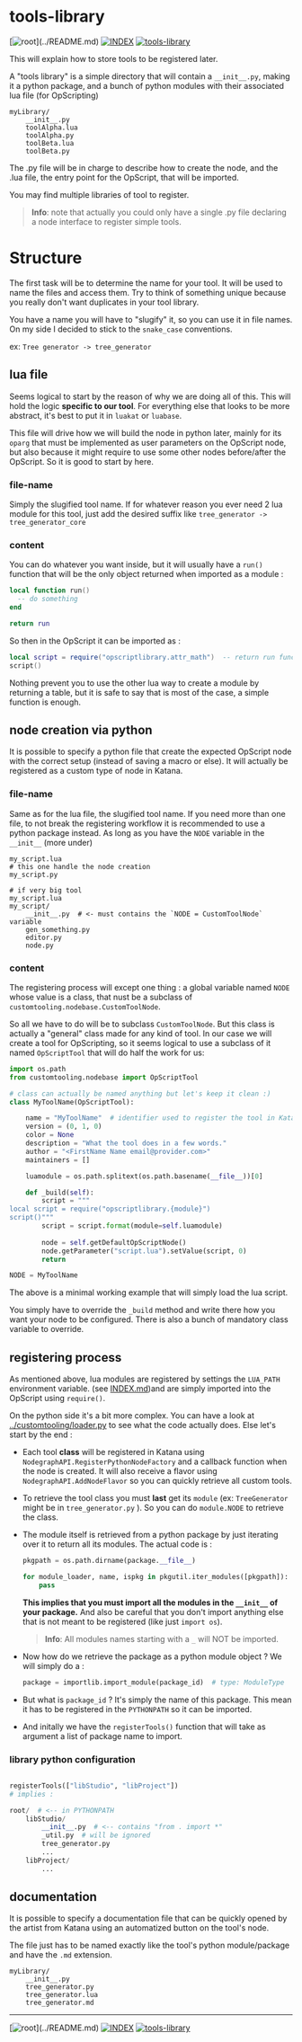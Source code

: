 # tools-library

[![root](https://img.shields.io/badge/back_to_root-536362?)](../README.md)
[![INDEX](https://img.shields.io/badge/index-blue?labelColor=blue)](INDEX.md)
[![tools-library](https://img.shields.io/badge/tools--library-fcb434)](tools-library.md)


This will explain how to store tools to be registered later.

A "tools library" is a simple directory that will contain a `__init__.py`,
making it a python package, and a bunch of python modules with
their associated lua file (for OpScripting)

```
myLibrary/
    __init__.py
    toolAlpha.lua
    toolAlpha.py
    toolBeta.lua
    toolBeta.py
```

The .py file will be in charge to describe how to create the node, and the .lua
file, the entry point for the OpScript, that will be imported.

You may find multiple libraries of tool to register.

> **Info**: note that actually you could only have a single .py file declaring
> a node interface to register simple tools.


# Structure

The first task will be to determine the name for your tool. It will be used
to name the files and access them. Try to think of something unique because
you really don't want duplicates in your tool library.

You have a name you will have to "slugify" it, so you can use it in file names.
On my side I decided to stick to the `snake_case` conventions.

ex: `Tree generator -> tree_generator`

## lua file

Seems logical to start by the reason of why we are doing all of this. This
will hold the logic **specific to our tool**. For everything else that
looks to be more abstract, it's best to put it in `luakat` or `luabase`.

This file will drive how we will build the node in python later, mainly for
its `oparg` that must be implemented as user parameters on the OpScript node,
but also because it might require to use some other nodes before/after the OpScript.
So it is good to start by here.

### file-name

Simply the slugified tool name. If for whatever reason you ever need 2 lua module
for this tool, just add the desired suffix like `tree_generator -> tree_generator_core`


### content

You can do whatever you want inside, but it will usually have a `run()` function
that will be the only object returned when imported as a module :

```lua
local function run()
  -- do something
end

return run
```

So then in the OpScript it can be imported as :

```lua
local script = require("opscriptlibrary.attr_math")  -- return run function
script()
```

Nothing prevent you to use the other lua way to create a module by returning
a table, but it is safe to say that is most of the case, a simple function is 
enough.


## node creation via python

It is possible to specify a python file that create the expected OpScript node
with the correct setup (instead of saving a macro or else). It will actually
be registered as a custom type of node in Katana.

### file-name

Same as for the lua file, the slugified tool name. If you need more than one
file, to not break the registering workflow it is recommended to use a python
package instead. As long as you have the `NODE` variable in the `__init__` 
(more under)

```shell
my_script.lua
# this one handle the node creation
my_script.py

# if very big tool
my_script.lua
my_script/
    __init__.py  # <- must contains the `NODE = CustomToolNode` variable
    gen_something.py
    editor.py
    node.py
```

### content

The registering process will except one thing : a global variable named `NODE`
whose value is a class, that nust be a subclass of `customtooling.nodebase.CustomToolNode`.

So all we have to do will be to subclass `CustomToolNode`. But this class is 
actually a "general" class made for any kind of tool. In our case we will
create a tool for OpScripting, so it seems logical to use a subclass of it
named `OpScriptTool` that will do half the work for us:

```python
import os.path
from customtooling.nodebase import OpScriptTool

# class can actually be named anything but let's keep it clean :)
class MyToolName(OpScriptTool):

    name = "MyToolName"  # identifier used to register the tool in Katana !
    version = (0, 1, 0)
    color = None
    description = "What the tool does in a few words."
    author = "<FirstName Name email@provider.com>"
    maintainers = []

    luamodule = os.path.splitext(os.path.basename(__file__))[0]

    def _build(self):
        script = """
local script = require("opscriptlibrary.{module}")
script()"""
        script = script.format(module=self.luamodule)
        
        node = self.getDefaultOpScriptNode()
        node.getParameter("script.lua").setValue(script, 0)
        return

NODE = MyToolName
```

The above is a minimal working example that will simply load the lua script.

You simply have to override the `_build` method and write there how you want
your node to be configured. There is also a bunch of mandatory class variable
to override.

## registering process

As mentioned above, lua modules are registered by settings the `LUA_PATH`
environment variable. (see [INDEX.md](INDEX.md))and are simply imported into
the OpScript using `require()`.

On the python side it's a bit more complex. You can have a look at 
[../customtooling/loader.py](../customtooling/loader.py) to see what the code
actually does. Else let's start by the end :

- Each tool **class** will be registered in Katana using `NodegraphAPI.RegisterPythonNodeFactory` 
and a callback function when the node is created.
It will also receive a flavor using `NodegraphAPI.AddNodeFlavor` so you can 
quickly retrieve all custom tools.

- To retrieve the tool class you must **last** get its `module` 
(ex: `TreeGenerator` might be in `tree_generator.py` ). 
So you can do `module.NODE` to retrieve the class.

- The module itself is retrieved from a python package by just iterating over
it to return all its modules. The actual code is :
    ```python
    pkgpath = os.path.dirname(package.__file__)
    
    for module_loader, name, ispkg in pkgutil.iter_modules([pkgpath]):
        pass
    ```
    **This implies that you must import all the modules in the `__init__` of your package.**
    And also be careful that you don't import anything else that is not meant
    to be registered (like just `import os`).

    > **Info**:
    > All modules names starting with a `_` will NOT be imported.

- Now how do we retrieve the package as a python module object ? We will simply
do a :
  ```python
  package = importlib.import_module(package_id)  # type: ModuleType
  ```

- But what is `package_id` ? It's simply the name of this package. This mean
it has to be registered in the `PYTHONPATH` so it can be imported.

- And initally we have the `registerTools()` function that will take as argument
a list of package name to import.

### library python configuration

```python

registerTools(["libStudio", "libProject"])
# implies :

root/  # <-- in PYTHONPATH
    libStudio/
        __init__.py  # <-- contains "from . import *"
        _util.py  # will be ignored
        tree_generator.py
        ...
    libProject/
        ...
```

## documentation

It is possible to specify a documentation file that can be quickly opened by
the artist from Katana using an automatized button on the tool's node.

The file just has to be named exactly like the tool's python module/package
and have the `.md` extension.

```
myLibrary/
    __init__.py
    tree_generator.py
    tree_generator.lua
    tree_generator.md
```

---

[![root](https://img.shields.io/badge/back_to_root-536362?)](../README.md)
[![INDEX](https://img.shields.io/badge/index-blue?labelColor=blue)](INDEX.md)
[![tools-library](https://img.shields.io/badge/tools--library-fcb434)](tools-library.md)
